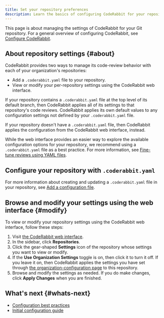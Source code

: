 ```yaml
---
title: Set your repository preferences
description: Learn the basics of configuring CodeRabbit for your repository.
---
```


This page is about managing the settings of CodeRabbit for your
Git repository. For a general overview of configuring CodeRabbit, see [Configure CodeRabbit](/guides/configuration-overview).

## About repository settings {#about}

CodeRabbit provides two ways to manage its code-review behavior with each of your organization's repositories:

- Add a `.coderabbit.yaml` file to your repository.
- View or modify your per-repository settings using the CodeRabbit web interface.

If your repository contains a `.coderabbit.yaml` file at the top level of its default branch,
then CodeRabbit applies all of its settings to that repository's code reviews. CodeRabbit applies its own default values to any configuration settings not defined by your `.coderabbit.yaml` file.

If your repository doesn't have a `.coderabbit.yaml` file, then CodeRabbit applies the configuration from the CodeRabbit web interface, instead.

While the web interface provides an easier way to explore the available configuration options for your repository, we recommend using a `.coderabbit.yaml` file as a best practice. For more information, see [Fine-tune reviews using YAML files](/guides/setup-best-practices#yaml).

## Configure your repository with `.coderabbit.yaml`

For more information about creating and updating a `.coderabbit.yaml` file in
your repository, see [Add a configuration file](/getting-started/configure-coderabbit).

## Browse and modify your settings using the web interface {#modify}

To view or modify your repository settings using the CodeRabbit web interface, follow these steps:

1. Visit [the CodeRabbit web interface](https://app.coderabbit.ai/settings/repositories).
1. In the sidebar, click **Repositories**.
1. Click the gear-shaped **Settings** icon of the repository whose settings you want to view or modify.
1. If the **Use Organization Settings** toggle is on, then click it to turn it off. If you leave it on, then CodeRabbit applies the settings you have set through [the organization-configuration page](/guides/organization-settings) to this repository.
1. Browse and modify the settings as needed. If you do make changes, click **Apply Changes** when you are finished.

## What's next {#whats-next}

- [Configuration best practices](/guides/setup-best-practices#configuration)
- [Initial configuration guide](/guides/initial-configuration)
